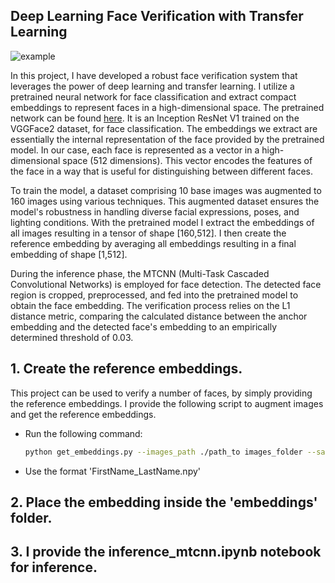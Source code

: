 ## Deep Learning Face Verification with Transfer Learning
![example](https://github.com/btxviny/Face-Verification-Application/blob/main/demo.gif)

In this project, I have developed a robust face verification system that leverages the power of deep learning and transfer learning. I utilize a pretrained neural network for face classification and extract compact embeddings to represent faces in a high-dimensional space. The pretrained network can be found [here](https://github.com/timesler/facenet-pytorch). It is an Inception ResNet V1 trained on the VGGFace2 dataset, for face classification. The embeddings we extract are essentially the internal representation of the face provided by the pretrained model. In our case, each face is represented as a vector in a high-dimensional space (512 dimensions). This vector encodes the features of the face in a way that is useful for distinguishing between different faces.

To train the model, a dataset comprising 10 base images was augmented to 160 images using various techniques. This augmented dataset ensures the model's robustness in handling diverse facial expressions, poses, and lighting conditions. With the pretrained model I extract the embeddings of all images resulting in a tensor of shape [160,512]. I then create the reference embedding by averaging all embeddings resulting in a final embedding of shape [1,512]. 

During the inference phase, the MTCNN (Multi-Task Cascaded Convolutional Networks) is employed for face detection. The detected face region is cropped, preprocessed, and fed into the pretrained model to obtain the face embedding. The verification process relies on the L1 distance metric, comparing the calculated distance between the anchor embedding and the detected face's embedding to an empirically determined threshold of 0.03.

## 1. Create the reference embeddings.
This project can be used to verify a number of faces, by simply providing the reference embeddings. I provide the following script to augment images and get the reference embeddings.
- Run the following command:
     ```bash
     python get_embeddings.py --images_path ./path_to images_folder --save_path ./path_to_resulting_embedding_file
     ```
- Use the format 'FirstName_LastName.npy' 
## 2. Place the embedding inside the 'embeddings' folder.

## 3. I provide the inference_mtcnn.ipynb notebook for inference.
